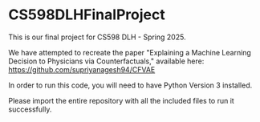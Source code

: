 # CS598DLHFinalProject

This is our final project for CS598 DLH - Spring 2025.

We have attempted to recreate the paper "Explaining a Machine Learning Decision to Physicians via Counterfactuals," available here: https://github.com/supriyanagesh94/CFVAE  

In order to run this code, you will need to have Python Version 3 installed.

Please import the entire repository with all the included files to run it successfully.
